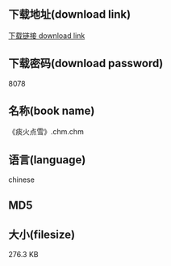 ## 下载地址(download link)
[下载链接 download link](https://tutu365.netlify.app/?s=%E3%80%8A%E7%97%B0%E7%81%AB%E7%82%B9%E9%9B%AA%E3%80%8B.chm)

## 下载密码(download password)
8078

## 名称(book name)
《痰火点雪》.chm.chm

## 语言(language)
chinese

## MD5


## 大小(filesize)
276.3 KB
